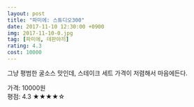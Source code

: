 ```yaml
---
layout: post
title: "파미에: 스튜디오300"
date: 2017-11-10 12:30:00 +0900
img: 2017-11-10-0.jpg
tag: [파미에, 데판야끼]
rating: 4.3
cost: 10000
---
```

그냥 평범한 굴소스 맛인데, 스테이크 세트 가격이 저렴해서 마음에든다.

가격: 10000원 <br>
평점: 4.3 &#9733;&#9733;&#9733;&#9733;&#9734;
